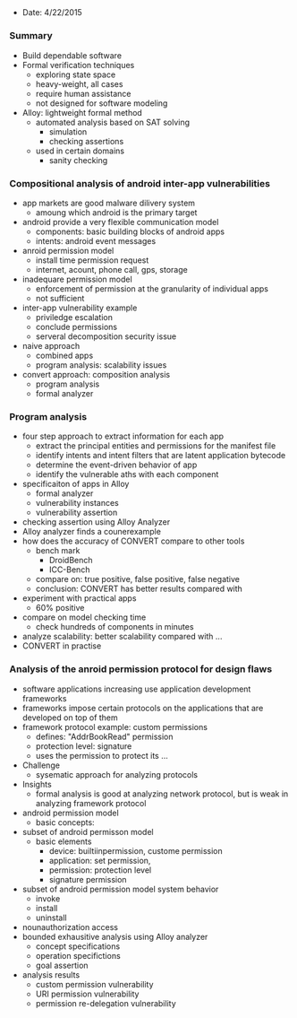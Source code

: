## 

- Date: 4/22/2015

### Summary
- Build dependable software
- Formal verification techniques
  - exploring state space
  - heavy-weight, all cases
  - require human assistance
  - not designed for software modeling
- Alloy: lightweight formal method
  - automated analysis based on SAT solving
    - simulation
    - checking assertions
  - used in certain domains
    - sanity checking 
    

### Compositional analysis of android inter-app vulnerabilities
- app markets are good malware dilivery system
  - amoung which android is the primary target
- android provide a very flexible communication model
  - components: basic building blocks of android apps
  - intents: android event messages
- anroid permission model
  - install time permission request
  - internet, acount, phone call, gps, storage
- inadequare permission model
  - enforcement of permission at the granularity of individual apps
  - not sufficient
- inter-app vulnerability example
  - priviledge escalation
  - conclude permissions
  - serveral decomposition security issue
- naive approach
  - combined apps
  - program analysis: scalability issues
- convert approach: composition analysis
  - program analysis
  - formal analyzer

### Program analysis
- four step approach to extract information for each app
  - extract the principal entities and permissions for the manifest file
  - identify intents and intent filters that are latent application bytecode
  - determine the event-driven behavior of app
  - identify the vulnerable aths with each component
- specificaiton of apps in Alloy
  - formal analyzer
  - vulnerability instances
  - vulnerability assertion
- checking assertion using Alloy Analyzer
- Alloy analyzer finds a counerexample
- how does the accuracy of CONVERT compare to other tools
  - bench mark
    - DroidBench
    - ICC-Bench
  - compare on: true positive, false positive, false negative
  - conclusion: CONVERT has better results compared with 
- experiment with practical apps
  - 60% positive
- compare on model checking time
  - check hundreds of components in minutes
- analyze scalability: better scalability compared with ...
- CONVERT in practise
  
### Analysis of the anroid permission protocol for design flaws
- software applications increasing use application development frameworks
- frameworks impose certain protocols on the applications that are developed on top of them
- framework protocol example: custom permissions
  - defines: "AddrBookRead" permission
  - protection level: signature
  - uses the permission to protect its ...
- Challenge
  - sysematic approach for analyzing protocols
- Insights
  - formal analysis is good at analyzing network protocol, but is weak in analyzing framework protocol
- android permission model
  - basic concepts: 
- subset of android permisson model 
  - basic elements
    - device: builtiinpermission, custome permission
    - application: set permission, 
    - permission: protection level
    - signature permission
- subset of android permission model system behavior
  - invoke
  - install
  - uninstall
- nounauthorization access
- bounded exhausitive analysis using Alloy analyzer
  - concept specifications
  - operation specifictions
  - goal assertion
- analysis results
  - custom permission vulnerability
  - URI permission vulnerability
  - permission re-delegation vulnerability
